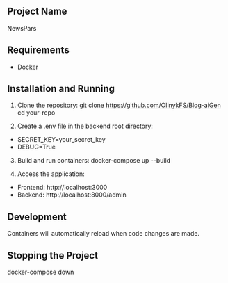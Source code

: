 ## Project Name
NewsPars

## Requirements
- Docker

## Installation and Running

1. Clone the repository:
git clone https://github.com/OlinykFS/Blog-aiGen
cd your-repo

2. Create a .env file in the backend root directory:<br>
 - SECRET_KEY=your_secret_key<br>
 - DEBUG=True


3. Build and run containers:
docker-compose up --build

4. Access the application:
- Frontend: http://localhost:3000
- Backend: http://localhost:8000/admin

## Development

Containers will automatically reload when code changes are made.

## Stopping the Project
docker-compose down



